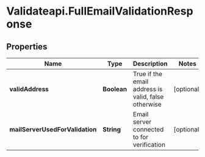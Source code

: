 # Validateapi.FullEmailValidationResponse

## Properties
Name | Type | Description | Notes
------------ | ------------- | ------------- | -------------
**validAddress** | **Boolean** | True if the email address is valid, false otherwise | [optional] 
**mailServerUsedForValidation** | **String** | Email server connected to for verification | [optional] 


